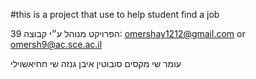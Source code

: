 #this is a project that use to help student find a job

הפרויקט מנוהל ע״י קבוצה 39: 
omershay1212@gmail.com or omersh9@ac.sce.ac.il

עומר שי 
מקסים סובוטין 
איבן גנזה 
שי חחיאשוילי 
